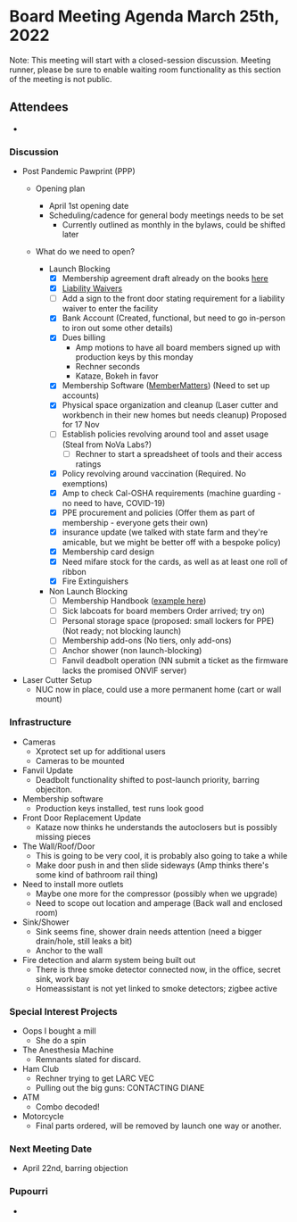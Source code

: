 # Board Meeting Agenda March 25th, 2022
Note: This meeting will start with a closed-session discussion. Meeting runner, please be sure to enable waiting room functionality as this section of the meeting is not public.
## Attendees
- 

### Discussion
- Post Pandemic Pawprint (PPP)
  - Opening plan
    - April 1st opening date
    - Scheduling/cadence for general body meetings needs to be set
      - Currently outlined as monthly in the bylaws, could be shifted later

  - What do we need to open?
    - Launch Blocking
      - [x] Membership agreement draft already on the books [here](https://docs.google.com/document/d/1SWPpZvJvQzU8xjn52bWUc_9ROyN5fLHoaM5hWmdEbAc/edit?usp=sharing)
      - [x] [Liability Waivers](https://docs.google.com/document/d/14jDtbFJGwqcGMOD3iN__Ux68PwpyPU0LQpw8zHTqkBI/edit)
      - [ ] Add a sign to the front door stating requirement for a liability waiver to enter the facility
      - [x] Bank Account (Created, functional, but need to go in-person to iron out some other details)
      - [x] Dues billing
        - Amp motions to have all board members signed up with production keys by this monday
        - Rechner seconds
        - Kataze, Bokeh in favor
      - [x] Membership Software ([MemberMatters](https://members.pawprintprototyping.org/)) (Need to set up accounts)
      - [x] Physical space organization and cleanup (Laser cutter and workbench in their new homes but needs cleanup) Proposed for 17 Nov
      - [ ] Establish policies revolving around tool and asset usage (Steal from NoVa Labs?)
          - [ ] Rechner to start a spreadsheet of tools and their access ratings
      - [x] Policy revolving around vaccination (Required. No exemptions)
      - [x] Amp to check Cal-OSHA requirements (machine guarding - no need to have, COVID-19)
      - [x] PPE procurement and policies (Offer them as part of membership - everyone gets their own)
      - [x] insurance update (we talked with state farm and they're amicable, but we might be better off with a bespoke policy)
      - [x] Membership card design
      - [x] Need mifare stock for the cards, as well as at least one roll of ribbon
      - [x] Fire Extinguishers
    - Non Launch Blocking
      - [ ] Membership Handbook ([example here](https://docs.google.com/document/d/1qZaZserKvFL9DlXxOcOfOSVc_CJG3gpO/edit?usp=sharing&ouid=117599783084655068613&rtpof=true&sd=true))
      - [ ] Sick labcoats for board members Order arrived; try on)
      - [ ] Personal storage space (proposed: small lockers for PPE) (Not ready; not blocking launch)
      - [ ] Membership add-ons (No tiers, only add-ons)
      - [ ] Anchor shower (non launch-blocking)
      - [ ] Fanvil deadbolt operation (NN submit a ticket as the firmware lacks the promised ONVIF server)  

- Laser Cutter Setup
  - NUC now in place, could use a more permanent home (cart or wall mount)

### Infrastructure
- Cameras
  - Xprotect set up for additional users
  - Cameras to be mounted
- Fanvil Update
  - Deadbolt functionality shifted to post-launch priority, barring objeciton. 
- Membership software
  - Production keys installed, test runs look good
- Front Door Replacement Update
    - Kataze now thinks he understands the autoclosers but is possibly missing pieces
- The Wall/Roof/Door
  - This is going to be very cool, it is probably also going to take a while
  - Make door push in and then slide sideways (Amp thinks there's some kind of bathroom rail thing)
- Need to install more outlets
  - Maybe one more for the compressor (possibly when we upgrade)
  - Need to scope out location and amperage (Back wall and enclosed room)
- Sink/Shower
  - Sink seems fine, shower drain needs attention (need a bigger drain/hole, still leaks a bit)
  - Anchor to the wall
- Fire detection and alarm system being built out
  - There is three smoke detector connected now, in the office, secret sink, work bay
  - Homeassistant is not yet linked to smoke detectors; zigbee active

### Special Interest Projects
- Oops I bought a mill
  - She do a spin
- The Anesthesia Machine
  - Remnants slated for discard.
- Ham Club
  - Rechner trying to get LARC VEC
  - Pulling out the big guns: CONTACTING DIANE
- ATM
  - Combo decoded!
- Motorcycle
  - Final parts ordered, will be removed by launch one way or another.

### Next Meeting Date
- April 22nd, barring objection

### Pupourri
- 
